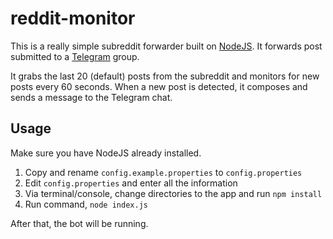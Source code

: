 # reddit-monitor

This is a really simple subreddit forwarder built on [NodeJS](https://nodejs.org). It forwards post submitted to a [Telegram](https://telegram.org/) group.

It grabs the last 20 (default) posts from the subreddit and monitors for new posts every 60 seconds. When a new post is detected, it composes and sends a message to the Telegram chat.

## Usage

Make sure you have NodeJS already installed.

1. Copy and rename `config.example.properties` to `config.properties`
2. Edit `config.properties` and enter all the information
3. Via terminal/console, change directories to the app and run `npm install`
4. Run command, `node index.js`

After that, the bot will be running.

